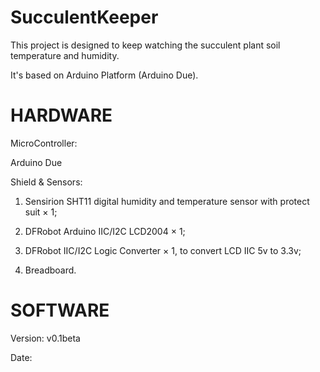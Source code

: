 SucculentKeeper
===============

This project is designed to keep watching the succulent plant soil temperature and humidity.

It's based on Arduino Platform (Arduino Due). 

HARDWARE
========

MicroController:

Arduino Due

Shield & Sensors:
1. Sensirion SHT11 digital humidity and temperature sensor with protect suit × 1;

2. DFRobot Arduino IIC/I2C LCD2004 × 1;

3. DFRobot IIC/I2C Logic Converter × 1, to convert LCD IIC 5v to 3.3v;

4. Breadboard.

SOFTWARE
========

Version: v0.1beta

Date: 
